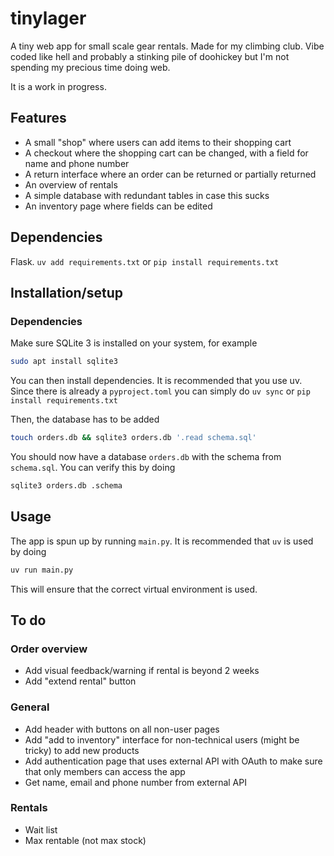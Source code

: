 # tinylager
A tiny web app for small scale gear rentals. Made for my climbing club. Vibe coded like hell and probably a stinking pile of doohickey but I'm not spending my precious time doing web.

It is a work in progress.

## Features
- A small "shop" where users can add items to their shopping cart
- A checkout where the shopping cart can be changed, with a field for name and phone number
- A return interface where an order can be returned or partially returned
- An overview of rentals
- A simple database with redundant tables in case this sucks
- An inventory page where fields can be edited

## Dependencies
Flask.
```uv add requirements.txt```
or
```pip install requirements.txt```

## Installation/setup
### Dependencies
Make sure SQLite 3 is installed on your system, for example
```bash
sudo apt install sqlite3
```

You can then install dependencies. It is recommended that you use uv. Since there is already a `pyproject.toml` you can simply do
```uv sync```
or
```pip install requirements.txt```

Then, the database has to be added
```bash
touch orders.db && sqlite3 orders.db '.read schema.sql'
```

You should now have a database `orders.db` with the schema from `schema.sql`. You can verify this by doing
```bash
sqlite3 orders.db .schema
```

## Usage
The app is spun up by running `main.py`. It is recommended that `uv` is used by doing
```bash
uv run main.py
```
This will ensure that the correct virtual environment is used.

## To do
### Order overview
- Add visual feedback/warning if rental is beyond 2 weeks
- Add "extend rental" button

### General
- Add header with buttons on all non-user pages
- Add "add to inventory" interface for non-technical users (might be tricky) to add new products
- Add authentication page that uses external API with OAuth to make sure that only members can access the app
- Get name, email and phone number from external API

### Rentals
- Wait list
- Max rentable (not max stock)
